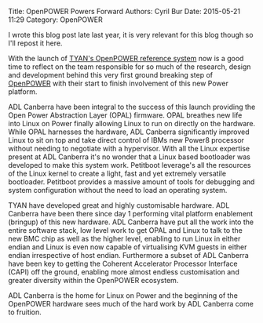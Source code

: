 Title: OpenPOWER Powers Forward
Authors: Cyril Bur
Date: 2015-05-21 11:29
Category:  OpenPOWER

I wrote this blog post late last year, it is very relevant for this blog though so I'll repost it here.

With the launch of [TYAN's OpenPOWER reference system](http://www.tyan.com/campaign/openpower/) now is a good time to reflect on the team responsible for so much of the research, design and development behind this very first ground breaking step of [OpenPOWER](http://openpowerfoundation.org/) with their start to finish involvement of this new Power platform.

ADL Canberra have been integral to the success of this launch providing the Open Power Abstraction Layer (OPAL) firmware. OPAL breathes new life into Linux on Power finally allowing Linux to run on directly on the hardware.
While OPAL harnesses the hardware, ADL Canberra significantly improved Linux to sit on top and take direct control of IBMs new Power8 processor without needing to negotiate with a hypervisor. With all the Linux expertise present at ADL Canberra it's no wonder that a Linux based bootloader was developed to make this system work. Petitboot leverage's all the resources of the Linux kernel to create a light, fast and yet extremely versatile bootloader. Petitboot provides a massive amount of tools for debugging and system configuration without the need to load an operating system.

TYAN have developed great and highly customisable hardware. ADL Canberra have been there since day 1 performing vital platform enablement (bringup) of this new hardware. ADL Canberra have put all the work into the entire software stack, low level work to get OPAL and Linux to talk to the new BMC chip as well as the higher level, enabling to run Linux in either endian and Linux is even now capable of virtualising KVM guests in either endian irrespective of host endian. Furthermore a subset of ADL Canberra have been key to getting the Coherent Accelerator Processor Interface (CAPI) off the ground, enabling more almost endless customisation and greater diversity within the OpenPOWER ecosystem.

ADL Canberra is the home for Linux on Power and the beginning of the OpenPOWER hardware sees much of the hard work by ADL Canberra come to fruition.
